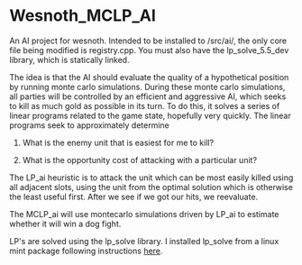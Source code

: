 Wesnoth_MCLP_AI
===============

An AI project for wesnoth. Intended to be installed to /src/ai/, the only core file being modified is registry.cpp. You must also have the lp_solve_5.5_dev library, which is statically linked.

The idea is that the AI should evaluate the quality of a hypothetical position by running monte carlo simulations. 
During these monte carlo simulations, all parties will be controlled by an efficient and aggressive AI, which seeks
to kill as much gold as possible in its turn. To do this, it solves a series of linear programs related to the game
state, hopefully very quickly. The linear programs seek to approximately determine

1) What is the enemy unit that is easiest for me to kill?

2) What is the opportunity cost of attacking with a particular unit?

The LP_ai heuristic is to attack the unit which can be most easily killed using all adjacent slots, using the 
unit from the optimal solution which is otherwise the least useful first. After we see if we got our hits, we reevaluate.

The MCLP_ai will use montecarlo simulations driven by LP_ai to estimate whether it will win a dog fight.

LP's are solved using the lp_solve library. I installed lp_solve from a linux mint package following instructions <a href="http://web.mit.edu/lpsolve/doc/Build.htm#Implicit linking with the lpsolve static library ">here</a>.

